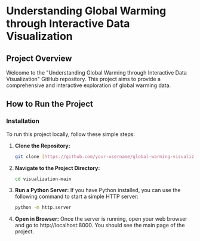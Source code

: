 # Understanding Global Warming through Interactive Data Visualization
## Project Overview
Welcome to the "Understanding Global Warming through Interactive Data Visualization" GitHub repository. This project aims to provide a comprehensive and interactive exploration of global warming data.
## How to Run the Project
### Installation
To run this project locally, follow these simple steps:
1. **Clone the Repository:**
   ```bash
   git clone [https://github.com/your-username/global-warming-visualization.git](https://github.com/kyungyeon-lee/Visualization.git)](https://github.com/kyungyeon-lee/Visualization.git)
2. **Navigate to the Project Directory:**
   ```bash
   cd visualization-main
3. **Run a Python Server:**
   If you have Python installed, you can use the following command to start a simple HTTP server:
      ```bash
      python -m http.server
4. **Open in Browser:**
   Once the server is running, open your web browser and go to http://localhost:8000. You should see the main page of the project.
